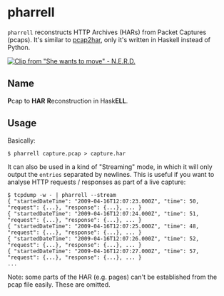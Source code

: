 pharrell
=============

`pharrell` reconstructs HTTP Archives (HARs) from Packet Captures (pcaps). It's similar to [pcap2har](https://github.com/andrewf/pcap2har), only it's written in Haskell instead of Python.

<a href=https://youtu.be/mXC3h95PtDY>

![Clip from "She wants to move" - N.E.R.D.](https://media.giphy.com/media/Utv7SAZvuCZNu/giphy.gif)

</a>

Name
-------------

**P**cap to **HAR** **R**econstruction in Hask**ELL**.

Usage
-------------

Basically:

```
$ pharrell capture.pcap > capture.har
```

It can also be used in a kind of "Streaming" mode, in which it will only output the `entries` separated by newlines. This is useful if
you want to analyse HTTP requests / responses as part of a live capture:

```
$ tcpdump -w - | pharrell --stream
{ "startedDateTime": "2009-04-16T12:07:23.000Z", "time": 50, "request": {...}, "response": {...}, ... }
{ "startedDateTime": "2009-04-16T12:07:24.000Z", "time": 51, "request": {...}, "response": {...}, ... }
{ "startedDateTime": "2009-04-16T12:07:25.000Z", "time": 48, "request": {...}, "response": {...}, ... }
{ "startedDateTime": "2009-04-16T12:07:26.000Z", "time": 52, "request": {...}, "response": {...}, ... }
{ "startedDateTime": "2009-04-16T12:07:27.000Z", "time": 57, "request": {...}, "response": {...}, ... }
...
```

Note: some parts of the HAR (e.g. pages) can't be established from the pcap file easily. These are omitted.
